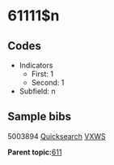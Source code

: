 # 61111$n

## Codes

-   Indicators
    -   First: 1
    -   Second: 1
-   Subfield: n

## Sample bibs

5003894 [Quicksearch](https://search.library.yale.edu/catalog/5003894) [VXWS](http://prodorbis.library.yale.edu:7014/vxws/GetHoldingsService?bibId=5003894)

**Parent topic:**[611](../../tags/611/611.md)

